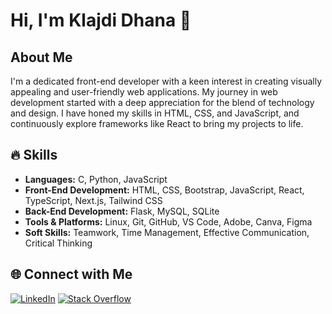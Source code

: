 # Hi, I'm Klajdi Dhana 👋

## About Me
I'm a dedicated front-end developer with a keen interest in creating visually appealing and user-friendly web applications. My journey in web development started with a deep appreciation for the blend of technology and design. I have honed my skills in HTML, CSS, and JavaScript, and continuously explore frameworks like React to bring my projects to life.

## 🔥 Skills
- **Languages:** C, Python, JavaScript
- **Front-End Development:** HTML, CSS, Bootstrap, JavaScript, React, TypeScript, Next.js, Tailwind CSS
- **Back-End Development:** Flask, MySQL, SQLite
- **Tools & Platforms:** Linux, Git, GitHub, VS Code, Adobe, Canva, Figma
- **Soft Skills:** Teamwork, Time Management, Effective Communication, Critical Thinking

## 🌐 Connect with Me
[![LinkedIn](https://img.shields.io/badge/LinkedIn-%230077B5.svg?logo=linkedin&logoColor=white)](https://www.linkedin.com/in/klajdi-dhana-42715b255/) 
[![Stack Overflow](https://img.shields.io/badge/-Stackoverflow-FE7A16?logo=stack-overflow&logoColor=white)](https://stackoverflow.com/users/23428486) 
